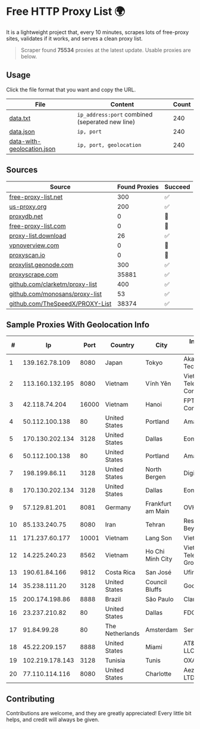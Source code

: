 
# Free HTTP Proxy List 🌍

It is a lightweight project that, every 10 minutes, scrapes lots of free-proxy sites, validates if it works, and serves a clean proxy list.


> Scraper found **75534** proxies at the latest update. Usable proxies are below.

## Usage

Click the file format that you want and copy the URL.


|File|Content|Count|
|----|-------|-----|
|[data.txt](https://raw.githubusercontent.com/themiralay/Proxy-List-World/master/data.txt)|`ip_address:port` combined (seperated new line)|240|
|[data.json](https://raw.githubusercontent.com/themiralay/Proxy-List-World/master/data.json)|`ip, port`|240|
|[data-with-geolocation.json](https://raw.githubusercontent.com/themiralay/Proxy-List-World/master/data-with-geolocation.json)|`ip, port, geolocation`|240|

## Sources

|Source|Found Proxies|Succeed|
|------|-------------|-------|
|[free-proxy-list.net](https://free-proxy-list.net)|300|✅|
|[us-proxy.org](https://www.us-proxy.org)|200|✅|
|[proxydb.net](http://proxydb.net)|0|🚫|
|[free-proxy-list.com](https://free-proxy-list.com/?page=&port=&type%5B%5D=http&type%5B%5D=https&up_time=0&search=Search)|0|🚫|
|[proxy-list.download](https://www.proxy-list.download/HTTP)|26|✅|
|[vpnoverview.com](https://vpnoverview.com/privacy/anonymous-browsing/free-proxy-servers)|0|🚫|
|[proxyscan.io](https://www.proxyscan.io)|0|🚫|
|[proxylist.geonode.com](https://proxylist.geonode.com/api/proxy-list?limit=300&page=1&sort_by=lastChecked&sort_type=desc&protocols=http,https)|300|✅|
|[proxyscrape.com](https://api.proxyscrape.com/v2/?request=displayproxies&protocol=http&timeout=10000&country=all&ssl=all&anonymity=all)|35881|✅|
|[github.com/clarketm/proxy-list](https://raw.githubusercontent.com/clarketm/proxy-list/master/proxy-list-raw.txt)|400|✅|
|[github.com/monosans/proxy-list](https://raw.githubusercontent.com/monosans/proxy-list/main/proxies/http.txt)|53|✅|
|[github.com/TheSpeedX/PROXY-List](https://raw.githubusercontent.com/TheSpeedX/PROXY-List/master/http.txt)|38374|✅|


## Sample Proxies With Geolocation Info

|#|Ip|Port|Country|City|Internet Service Provider|
|-|--|----|-------|----|-------------------------|
|1|139.162.78.109|8080|Japan|Tokyo|Akamai Technologies, Inc.|
|2|113.160.132.195|8080|Vietnam|Vĩnh Yên|VietNam Post and Telecom Corporation|
|3|42.118.74.204|16000|Vietnam|Hanoi|FPT Telecom Company|
|4|50.112.100.138|80|United States|Portland|Amazon.com, Inc.|
|5|170.130.202.134|3128|United States|Dallas|Eonix Corporation|
|6|50.112.100.138|80|United States|Portland|Amazon.com, Inc.|
|7|198.199.86.11|3128|United States|North Bergen|DigitalOcean, LLC|
|8|170.130.202.134|3128|United States|Dallas|Eonix Corporation|
|9|57.129.81.201|8081|Germany|Frankfurt am Main|OVH SAS|
|10|85.133.240.75|8080|Iran|Tehran|Respina Networks & Beyond PJSC|
|11|171.237.60.177|10001|Vietnam|Lang Son|Viettel Corporation|
|12|14.225.240.23|8562|Vietnam|Ho Chi Minh City|Vietnam Posts and Telecommunications Group|
|13|190.61.84.166|9812|Costa Rica|San José|Ufinet Costa Rica|
|14|35.238.111.20|3128|United States|Council Bluffs|Google LLC|
|15|200.174.198.86|8888|Brazil|São Paulo|Claro S.A|
|16|23.237.210.82|80|United States|Dallas|FDCservers.net|
|17|91.84.99.28|80|The Netherlands|Amsterdam|Servers Tech Fzco|
|18|45.22.209.157|8888|United States|Miami|AT&T Enterprises, LLC|
|19|102.219.178.143|3128|Tunisia|Tunis|OXAHOST|
|20|77.110.114.116|8080|United States|Charlotte|Aeza International LTD|



## Contributing

Contributions are welcome, and they are greatly appreciated! Every
little bit helps, and credit will always be given.

